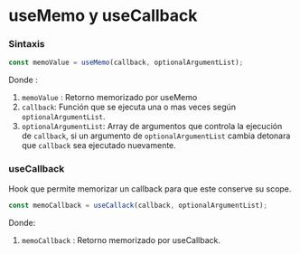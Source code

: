 # useMemo y useCallback

### Sintaxis

```javascript
const memoValue = useMemo(callback, optionalArgumentList);
```

Donde :

1. `memoValue` : Retorno memorizado por useMemo 
2. `callback`:  Función que se ejecuta una o mas veces según `optionalArgumentList`.
3. `optionalArgumentList`: Array de argumentos que controla la ejecución de `callback`, si un argumento de `optionalArgumentList` cambia detonara que `callback` sea ejecutado nuevamente.

### useCallback

Hook que permite memorizar un callback para que este conserve su scope.

```javascript
const memoCallback = useCallack(callback, optionalArgumentList);
```

Donde:

1. `memoCallback` : Retorno memorizado por useCallback.

